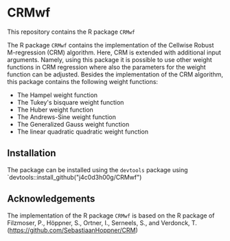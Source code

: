 # CRMwf
 
This repository contains the R package `CRMwf` 

The R package `CRMwf` contains the implementation of the Cellwise Robust M-regression (CRM) algorithm. Here, CRM is extended with additional input arguments. Namely, using this package it is possible to use other weight functions in CRM regression where also the parameters for the weight function can be adjusted. Besides the implementation of the CRM algorithm, this package contains the following weight functions: 
- The Hampel weight function 
- The Tukey's bisquare weight function
- The Huber weight function
- The Andrews-Sine weight function
- The Generalized Gauss weight function
- The linear quadratic quadratic weight function

## Installation
The package can be installed using the `devtools` package using `devtools::install_github("j4c0d3h00g/CRMwf")

## Acknowledgements
The implementation of the R package `CRMwf` is based on the R package of Filzmoser, P., Höppner, S., Ortner, I., Serneels, S., and Verdonck, T. (https://github.com/SebastiaanHoppner/CRM)
